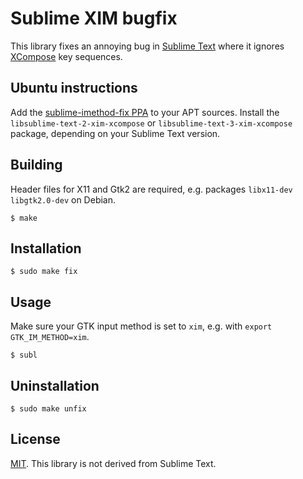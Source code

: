 Sublime XIM bugfix
==================

This library fixes an annoying bug in [Sublime Text][st] where it ignores
[XCompose][] key sequences.

[st]: http://sublimetext.com
[XCompose]: https://wiki.edubuntu.org/ComposeKey

Ubuntu instructions
-------------------

Add the [sublime-imethod-fix PPA][ppa] to your APT sources. Install
the `libsublime-text-2-xim-xcompose` or `libsublime-text-3-xim-xcompose` package,
depending on your Sublime Text version.

[ppa]: https://launchpad.net/~whitequark/+archive/sublime-imethod-fix/+packages

Building
--------

Header files for X11 and Gtk2 are required, e.g. packages `libx11-dev libgtk2.0-dev` on Debian.

    $ make

Installation
------------

    $ sudo make fix

Usage
-----

Make sure your GTK input method is set to `xim`, e.g. with `export GTK_IM_METHOD=xim`.

    $ subl

Uninstallation
--------------

    $ sudo make unfix

License
-------

[MIT](LICENSE.txt). This library is not derived from Sublime Text.
